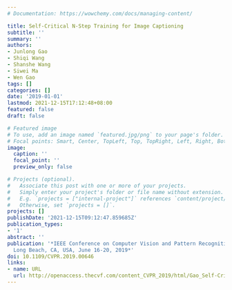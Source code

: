 ```yaml
---
# Documentation: https://wowchemy.com/docs/managing-content/

title: Self-Critical N-Step Training for Image Captioning
subtitle: ''
summary: ''
authors:
- Junlong Gao
- Shiqi Wang
- Shanshe Wang
- Siwei Ma
- Wen Gao
tags: []
categories: []
date: '2019-01-01'
lastmod: 2021-12-15T17:12:48+08:00
featured: false
draft: false

# Featured image
# To use, add an image named `featured.jpg/png` to your page's folder.
# Focal points: Smart, Center, TopLeft, Top, TopRight, Left, Right, BottomLeft, Bottom, BottomRight.
image:
  caption: ''
  focal_point: ''
  preview_only: false

# Projects (optional).
#   Associate this post with one or more of your projects.
#   Simply enter your project's folder or file name without extension.
#   E.g. `projects = ["internal-project"]` references `content/project/deep-learning/index.md`.
#   Otherwise, set `projects = []`.
projects: []
publishDate: '2021-12-15T09:12:47.859685Z'
publication_types:
- '1'
abstract: ''
publication: '*IEEE Conference on Computer Vision and Pattern Recognition, CVPR 2019,
  Long Beach, CA, USA, June 16-20, 2019*'
doi: 10.1109/CVPR.2019.00646
links:
- name: URL
  url: http://openaccess.thecvf.com/content_CVPR_2019/html/Gao_Self-Critical_N-Step_Training_for_Image_Captioning_CVPR_2019_paper.html
---
```

